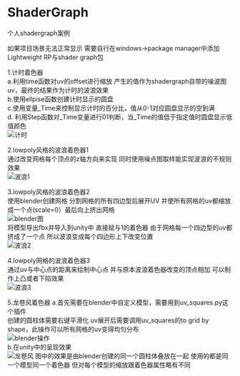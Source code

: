 # ShaderGraph
个人shadergraph案例  
  
如果项目场景无法正常显示 需要自行在windows->package manager中添加Lightweight RP与shader graph包
  
1.计时着色器  
a.利用time函数对uv的offset进行缩放 产生的值作为shadergraph自带的噪波图uv，最终的结果作为计时的波浪效果    
b.使用ellpise函数创建计时显示的圆盘    
c.使用变量_Time来控制显示计时的百分比，值从0-1对应圆盘显示的空到满  
d. 利用Step函数对_Time变量进行01判断，当_Time的值低于指定值时圆盘显示低值颜色  
![计时](https://github.com/ssssssilver/ShaderGraph/blob/master/ShaderGraphs/preview/timing.gif)
  
2.lowpoly风格的波浪着色器1  
通过改变网格每个顶点的z轴方向来实现 同时使用噪点图取样能实现波浪的不规则效果  
![波浪1](https://github.com/ssssssilver/ShaderGraph/blob/master/ShaderGraphs/preview/wave1.gif)  
  
3.lowpoly风格的波浪着色器2  
使用blender创建网格 分割网格的所有四边型后展开UV 并使所有网格的uv都缩放成一个点(scale=0）最后向上挤出网格  
![blender图](https://github.com/ssssssilver/ShaderGraph/blob/master/ShaderGraphs/preview/wave2.jpg)    
将模型导出fbx并导入到unity中 直接赋与1的着色器 由于网格每一个四边型的uv都挤成了一个点 所以波浪变成每个四边形上下改变位置  
![波浪2](https://github.com/ssssssilver/ShaderGraph/blob/master/ShaderGraphs/preview/wave2.gif)  
  
4.lowpoly网格的波浪着色器3  
通过uv与中心点的距离来绘制中心点 并与原本波浪着色器改变的顶点相加 可以制作上凸或者下陷效果  
![波浪3](https://github.com/ssssssilver/ShaderGraph/blob/master/ShaderGraphs/preview/wave3.gif)  
  
 5.龙卷风着色器
 a.首先需要在blender中自定义模型，需要用到uv_squares.py这个插件  
 创建的圆柱体需要右键平滑化 uv展开后需要调用uv_squares的to grid by shape，此操作可以所有网格的uv变得均匀分布  
 ![blender操作](https://github.com/ssssssilver/ShaderGraph/blob/master/ShaderGraphs/preview/tornado.jpg)    
 b.在unity中的呈现效果  
 ![龙卷风](https://github.com/ssssssilver/ShaderGraph/blob/master/ShaderGraphs/preview/tornado.gif) 
 图中的效果是由blender创建的同一个圆柱体叠放在一起 使用的都是同一个模型同一个着色器 但对每个模型的缩放跟着色器属性略有不同
 
